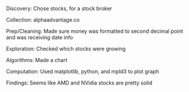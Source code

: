 Discovery:
  Chose stocks, for a stock broker

Collection:
  alphaadvantage.co
  
Prep/Cleaning:
  Made sure money was formatted to second decimal point and was receiving date info
 
Exploration:
  Checked which stocks were growing
  
Algorithms:
  Made a chart
 
Computation:
  Used matplotlib, python, and mpld3 to plot graph
  
Findings:
  Seems like AMD and NVidia stocks are pretty solid
